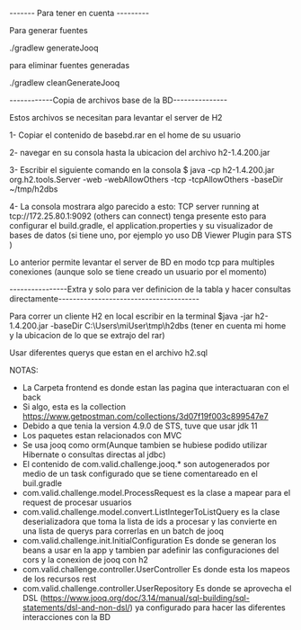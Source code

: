 ------- Para tener en cuenta ---------

Para generar fuentes

./gradlew generateJooq

para eliminar fuentes generadas

./gradlew cleanGenerateJooq

------------Copia de archivos base de la BD---------------

Estos archivos se necesitan para levantar el server de H2

1- Copiar el contenido de basebd.rar en el home de su usuario

2- navegar en su consola hasta la ubicacion del archivo h2-1.4.200.jar

3- Escribir el siguiente comando en la consola $ java -cp h2-1.4.200.jar org.h2.tools.Server -web -webAllowOthers -tcp -tcpAllowOthers -baseDir ~/tmp/h2dbs

4- La consola mostrara algo parecido a esto: TCP server running at tcp://172.25.80.1:9092 (others can connect)
tenga presente esto para configurar el build.gradle, el application.properties y su visualizador de bases de datos (si tiene uno, por ejemplo yo uso DB Viewer Plugin para STS )

Lo anterior permite levantar el server de BD en modo tcp para multiples conexiones (aunque solo se tiene creado un usuario por el momento)


----------------Extra y solo para ver definicion de la tabla y hacer consultas directamente---------------------------------------

Para correr un cliente H2 en local escribir en la terminal $java -jar h2-1.4.200.jar -baseDir C:\Users\miUser\tmp\h2dbs (tener en cuenta mi home y la ubicacion de lo que se extrajo del rar)

Usar diferentes querys que estan en el archivo h2.sql


NOTAS:
- La Carpeta frontend es donde estan las pagina que interactuaran con el back
- Si algo, esta es la collection https://www.getpostman.com/collections/3d07f19f003c899547e7
- Debido a que tenia la version 4.9.0 de STS, tuve que usar jdk 11 
- Los paquetes estan relacionados con MVC
- Se usa jooq como orm(Aunque tambien se hubiese podido utilizar Hibernate o consultas directas al jdbc)
- El contenido de com.valid.challenge.jooq.* son autogenerados por medio de un task configurado que se tiene comentareado en el buil.gradle
- com.valid.challenge.model.ProcessRequest es la clase a mapear para el request de procesar usuarios
- com.valid.challenge.model.convert.ListIntegerToListQuery es la clase deserializadora que toma la lista de ids a procesar y las convierte en una lista de querys para correrlas en un batch de jooq
- com.valid.challenge.init.InitialConfiguration Es donde se generan los beans a usar en la app y tambien par adefinir las configuraciones del cors y la conexion de jooq con h2
- com.valid.challenge.controller.UserController Es donde esta los mapeos de los recursos rest
- com.valid.challenge.controller.UserRepository Es donde se aprovecha el DSL (https://www.jooq.org/doc/3.14/manual/sql-building/sql-statements/dsl-and-non-dsl/) ya configurado para hacer las diferentes interacciones con la BD


